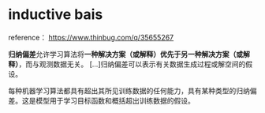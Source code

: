 # inductive bais



reference： https://www.thinbug.com/q/35655267

**归纳偏差**允许学习算法将**一种解决方案（或解释）优先于另一种解决方案（或解释）**，而与观测数据无关。 [...]归纳偏差可以表示有关数据生成过程或解空间的假设。

每种机器学习算法都具有超出其所见训练数据的任何能力，具有某种类型的归纳偏差。这是模型用于学习目标函数和概括超出训练数据的假设。